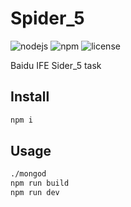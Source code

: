 # Spider_5

![nodejs](https://img.shields.io/badge/nodejs-7.7.1-blue.svg)
![npm](https://img.shields.io/badge/npm-4.12-blue.svg)
![license](https://img.shields.io/badge/license-MIT-blue.svg)

Baidu IFE Sider_5 task

## Install

``` bash
npm i
```

## Usage

``` bash
./mongod
npm run build
npm run dev
```